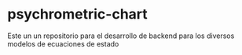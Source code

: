 # psychrometric-chart
Este un un repositorio para el desarrollo de backend para los diversos modelos de ecuaciones de estado 

